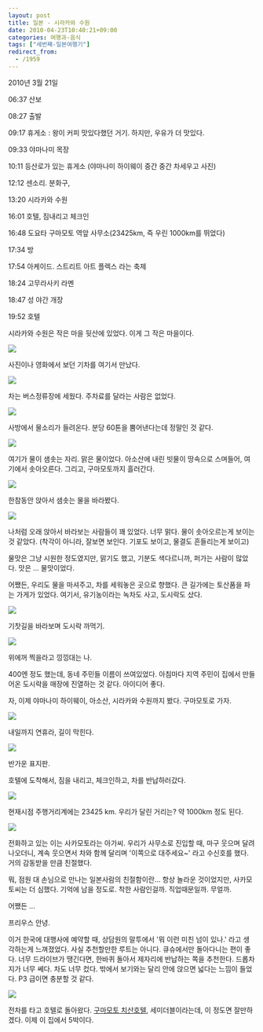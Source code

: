 ```yaml
---
layout: post
title: 일본 - 시라카와 수원
date: 2010-04-23T10:40:21+09:00
categories: 여행과-음식
tags: ["세번째-일본여행기"]
redirect_from:
  - /1959
---
```


2010년 3월 21일

> 

06:37 산보

08:27 출발

09:17 휴게소 : 왕이 커피 맛있다했던 거기. 하지만, 우유가 더 맛있다.

09:33 야마나미 목장

10:11 등산로가 있는 휴게소 (야마나미 하이웨이 중간 중간 차세우고 사진)

12:12 센소리. 분화구,

13:20 시라카와 수원

16:01 호텔, 짐내리고 체크인

16:48 도요타 구마모토 역앞 사무소(23425km, 즉 우린 1000km를 뛰었다)

17:34 방

17:54 아케이드. 스트리트 아트 플렉스 라는 축제

18:24 고무라사키 라멘

18:47 성 야간 개장

19:52 호텔

시라카와 수원은 작은 마을 뒷산에 있었다. 이게 그 작은 마을이다.

![ ](/assets/media/uploads_1_cfile22.uf.194AD8264BD0911613054C.jpg)

사진이나 영화에서 보던 기차를 여기서 만났다.

![ ](/assets/media/uploads_1_cfile4.uf.204AD8264BD09116144245.jpg)

차는 버스정류장에 세웠다. 주차료를 달라는 사람은 없었다.

![ ](/assets/media/uploads_1_cfile27.uf.154AD8264BD09118175DC4.jpg)

사방에서 물소리가 들려온다. 분당 60톤을 뿜어낸다는데 정말인 것 같다.

![ ](/assets/media/uploads_1_cfile23.uf.164AD8264BD0911A19C6B1.jpg)

여기가 물이 샘솟는 자리. 맑은 물이었다. 아소산에 내린 빗물이 땅속으로 스며들어, 여기에서 솟아오른다. 그리고, 구마모토까지 흘러간다.

 

![ ](/assets/media/uploads_1_cfile7.uf.154AD8264BD0911A184C19.jpg)

한참동안 앉아서 샘솟는 물을 바라봤다.

![ ](/assets/media/uploads_1_cfile22.uf.1540B81A4BD0F9C457BCFA.jpg)

나처럼 오래 앉아서 바라보는 사람들이 꽤 있었다. 너무 맑다. 물이 솟아오르는게 보이는 것 같았다. (착각이 아니라, 잘보면 보인다. 기포도 보이고, 물결도 흔들리는게 보이고)

물맛은 그냥 시원한 정도였지만, 맑기도 했고, 기분도 색다르니까, 퍼가는 사람이 많았다. 맛은 ... 물맛이었다.

어쨌든, 우리도 물을 마셔주고, 차를 세워놓은 곳으로 향했다. 큰 길가에는 토산품을 파는 가게가 있었다. 여기서, 유기농이라는 녹차도 사고, 도시락도 샀다.

![ ](/assets/media/uploads_1_cfile9.uf.204AD8264BD0911E1CD0D4.jpg)

기찻길을 바라보며 도시락 까먹기.

 

![ ](/assets/media/uploads_1_cfile27.uf.124AD8264BD0911F1D5D49.jpg)

위에꺼 찍을라고 낑낑대는 나.

400엔 정도 했는데, 동네 주민들 이름이 쓰여있었다. 아침마다 지역 주민이 집에서 만들어온 도시락을 매장에 진열하는 것 같다. 아이디어 좋다.

자, 이제 야마나미 하이웨이, 아소산, 시라카와 수원까지 봤다. 구마모토로 가자.

![ ](/assets/media/uploads_1_cfile23.uf.134AD8264BD0911F1EE10C.jpg)

내일까지 연휴라, 길이 막힌다.

 

![ ](/assets/media/uploads_1_cfile25.uf.134AD8264BD091201F9872.jpg)

반가운 표지판.

호텔에 도착해서, 짐을 내리고, 체크인하고, 차를 반납하러갔다.

![ ](/assets/media/uploads_1_cfile6.uf.134AD8264BD0912120F992.jpg)

현재시점 주행거리계에는 23425 km. 우리가 달린 거리는? 약 1000km 정도 된다.

 

![ ](/assets/media/uploads_1_cfile24.uf.144AD8264BD09121214584.jpg)

전화하고 있는 이는 사카모토라는 아가씨. 우리가 사무소로 진입할 때, 마구 웃으며 달려 나오더니, 계속 웃으면서 차와 함께 달리며 '이쪽으로 대주세요~' 라고 수신호를 했다. 거의 감동받을 만큼 친절했다.

뭐, 점원 대 손님으로 만나는 일본사람의 친절함이란... 항상 놀라운 것이었지만, 사카모토씨는 더 심했다. 기억에 남을 정도로. 착한 사람인걸까. 직업때문일까. 무얼까.

어쨌든 ...

프리우스 안녕. 

이거 한국에 대행사에 예약할 때, 상담원의 말투에서 '뭐 이런 미친 넘이 있나.' 라고 생각하는게 느껴졌었다. 사실 추천할만한 루트는 아니다. 큐슈에서만 돌아다니는 편이 좋다. 너무 드라이브가 땡긴다면, 한바퀴 돌아서 제자리에 반납하는 쪽을 추천한다. 드롭차지가 너무 쎄다. 차도 너무 컸다. 밖에서 보기와는 달리 안에 앉으면 넓다는 느낌이 들었다. P3 급이면 충분할 것 같다.

![ ](/assets/media/uploads_1_cfile10.uf.184AD8264BD0912323627E.jpg)

전차를 타고 호텔로 돌아왔다. <a title="[http://www.solarehotels.com/chisun/hotel-kumamoto/map/detail.html]로 이동합니다." href="http://www.solarehotels.com/chisun/hotel-kumamoto/map/detail.html" target="_blank">구마모토 치산호텔</a>, 세미더블이라는데, 이 정도면 잘만하겠다. 이제 이 집에서 5박이다.
